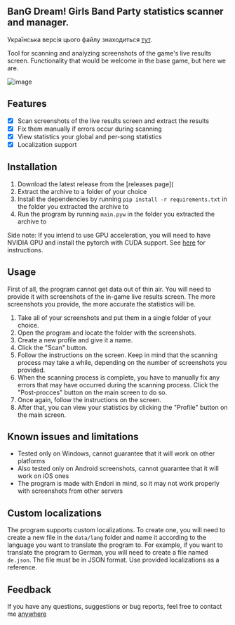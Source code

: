 ## BanG Dream! Girls Band Party statistics scanner and manager.

Українська версія цього файлу знаходиться [тут](README_uk.md).

Tool for scanning and analyzing screenshots of the game's live results screen. Functionality that would be welcome in the base game, but here we are.

![image](https://cdn.discordapp.com/attachments/882697945772855337/1132066295270080623/image.png)

## Features
- [x] Scan screenshots of the live results screen and extract the results
- [x] Fix them manually if errors occur during scanning
- [x] View statistics your global and per-song statistics
- [x] Localization support

## Installation
1. Download the latest release from the [releases page](
2. Extract the archive to a folder of your choice
3. Install the dependencies by running `pip install -r requirements.txt` in the folder you extracted the archive to
4. Run the program by running `main.pyw` in the folder you extracted the archive to

Side note: If you intend to use GPU acceleration, you will need to have NVIDIA GPU and install the pytorch with CUDA support. See [here](https://pytorch.org/get-started/locally/) for instructions.

## Usage
First of all, the program cannot get data out of thin air. You will need to provide it with screenshots of the in-game live results screen. The more screenshots you provide, the more accurate the statistics will be.


1. Take all of your screenshots and put them in a single folder of your choice.
2. Open the program and locate the folder with the screenshots.
3. Create a new profile and give it a name.
4. Click the "Scan" button.
5. Follow the instructions on the screen. Keep in mind that the scanning process may take a while, depending on the number of screenshots you provided.
6. When the scanning process is complete, you have to manually fix any errors that may have occurred during the scanning process. Click the "Post-procces" button on the main screen to do so.
7. Once again, follow the instructions on the screen.
8. After that, you can view your statistics by clicking the "Profile" button on the main screen.

## Known issues and limitations
- Tested only on Windows, cannot guarantee that it will work on other platforms
- Also tested only on Android screenshots, cannot guarantee that it will work on iOS ones
- The program is made with Endori in mind, so it may not work properly with screenshots from other servers

## Custom localizations
The program supports custom localizations. To create one, you will need to create a new file in the `data/lang` folder and name it according to the language you want to translate the program to. For example, if you want to translate the program to German, you will need to create a file named `de.json`. The file must be in JSON format. Use provided localizations as a reference.

## Feedback
If you have any questions, suggestions or bug reports, feel free to contact me [anywhere](https://linktr.ee/MikeAtom) 